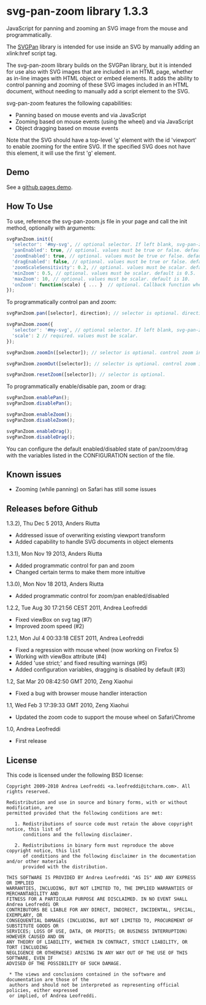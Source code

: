 svg-pan-zoom library 1.3.3
==========================

JavaScript for panning and zooming an SVG image from the mouse and programmatically.

 The [SVGPan](https://code.google.com/p/svgpan/) library is intended for use inside
 an SVG by manually adding an xlink:href script tag.

 The svg-pan-zoom library builds on the SVGPan library, but it is intended for use also with SVG images that
 are included in an HTML page, whether as in-line images with HTML object or embed elements. It adds the ability to control panning and zooming of
 these SVG images included in an HTML document, without needing 
 to manually add a script element to the SVG.

 svg-pan-zoom features the following capabilities:
  * Panning based on mouse events and via JavaScript
  * Zooming based on mouse events (using the wheel) and via JavaScript
  * Object dragging based on mouse events

  Note that the SVG should have a top-level 'g' element
  with the id 'viewport' to enable zooming for the entire SVG. 
  If the specified SVG does not have this element, it will
  use the first 'g' element.

Demo
----
 See a [github pages demo](http://ariutta.github.io/svg-pan-zoom/).

How To Use
----------

To use, reference the svg-pan-zoom.js file in your page and call the init method, optionally with arguments:

```js
svgPanZoom.init({
  'selector': '#my-svg', // optional selector. If left blank, svg-pan-zoom will look for the first SVG document in your HTML document.
  'panEnabled': true, // optional. values must be true or false. default is true.
  'zoomEnabled': true, // optional. values must be true or false. default is true.
  'dragEnabled': false, // optional. values must be true or false. default is false.
  'zoomScaleSensitivity': 0.2, // optional. values must be scalar. default is 0.2.
  'minZoom': 0.5, // optional. values must be scalar. default is 0.5.
  'maxZoom': 10, // optional. values must be scalar. default is 10.
  'onZoom': function(scale) { ... }  // optional. Callback function when zoom changes.
});
```

To programmatically control pan and zoom:

```js
svgPanZoom.pan([selector], direction); // selector is optional. direction must be one of up, right, left or down.

svgPanZoom.zoom({
  'selector': '#my-svg', // optional selector. If left blank, svg-pan-zoom will look for the first SVG document in your HTML document.
  'scale': 2 // required. values must be scalar.
});

svgPanZoom.zoomIn([selector]); // selector is optional. control zoom increment with "setZoomScaleSensitivity" method.

svgPanZoom.zoomOut([selector]); // selector is optional. control zoom increment with "setZoomScaleSensitivity" method.

svgPanZoom.resetZoom([selector]); // selector is optional.
```

To programmatically enable/disable pan, zoom or drag:

```js
svgPanZoom.enablePan();
svgPanZoom.disablePan();

svgPanZoom.enableZoom();
svgPanZoom.disableZoom();

svgPanZoom.enableDrag();
svgPanZoom.disableDrag();
```

 You can configure the default enabled/disabled state of pan/zoom/drag
 with the variables listed in the CONFIGURATION section of the file.

Known issues
------------

  * Zooming (while panning) on Safari has still some issues

Releases before Github
----------------------

 1.3.2), Thu Dec 5 2013, Anders Riutta
  * Addressed issue of overwriting existing viewport transform
  * Added capability to handle SVG documents in object elements
 
 1.3.1), Mon Nov 19 2013, Anders Riutta
  * Added programmatic control for pan and zoom 
  * Changed certain terms to make them more intuitive

 1.3.0), Mon Nov 18 2013, Anders Riutta
  * Added programmatic control for zoom/pan enabled/disabled

 1.2.2, Tue Aug 30 17:21:56 CEST 2011, Andrea Leofreddi

  * Fixed viewBox on svg tag (#7)
  * Improved zoom speed (#2)

 1.2.1, Mon Jul  4 00:33:18 CEST 2011, Andrea Leofreddi

  * Fixed a regression with mouse wheel (now working on Firefox 5)
  * Working with viewBox attribute (#4)
  * Added 'use strict;' and fixed resulting warnings (#5)
  * Added configuration variables, dragging is disabled by default (#3)

 1.2, Sat Mar 20 08:42:50 GMT 2010, Zeng Xiaohui

  * Fixed a bug with browser mouse handler interaction

 1.1, Wed Feb  3 17:39:33 GMT 2010, Zeng Xiaohui

  * Updated the zoom code to support the mouse wheel on Safari/Chrome

 1.0, Andrea Leofreddi

  * First release

License
-------
 This code is licensed under the following BSD license:

 ```
 Copyright 2009-2010 Andrea Leofreddi <a.leofreddi@itcharm.com>. All rights reserved.
 
 Redistribution and use in source and binary forms, with or without modification, are
 permitted provided that the following conditions are met:
 
    1. Redistributions of source code must retain the above copyright notice, this list of
       conditions and the following disclaimer.
 
    2. Redistributions in binary form must reproduce the above copyright notice, this list
       of conditions and the following disclaimer in the documentation and/or other materials
       provided with the distribution.
 
 THIS SOFTWARE IS PROVIDED BY Andrea Leofreddi "AS IS" AND ANY EXPRESS OR IMPLIED
 WARRANTIES, INCLUDING, BUT NOT LIMITED TO, THE IMPLIED WARRANTIES OF MERCHANTABILITY AND
 FITNESS FOR A PARTICULAR PURPOSE ARE DISCLAIMED. IN NO EVENT SHALL Andrea Leofreddi OR
 CONTRIBUTORS BE LIABLE FOR ANY DIRECT, INDIRECT, INCIDENTAL, SPECIAL, EXEMPLARY, OR
 CONSEQUENTIAL DAMAGES (INCLUDING, BUT NOT LIMITED TO, PROCUREMENT OF SUBSTITUTE GOODS OR
 SERVICES; LOSS OF USE, DATA, OR PROFITS; OR BUSINESS INTERRUPTION) HOWEVER CAUSED AND ON
 ANY THEORY OF LIABILITY, WHETHER IN CONTRACT, STRICT LIABILITY, OR TORT (INCLUDING
 NEGLIGENCE OR OTHERWISE) ARISING IN ANY WAY OUT OF THE USE OF THIS SOFTWARE, EVEN IF
 ADVISED OF THE POSSIBILITY OF SUCH DAMAGE.
 
  * The views and conclusions contained in the software and documentation are those of the
  authors and should not be interpreted as representing official policies, either expressed
  or implied, of Andrea Leofreddi.
```
